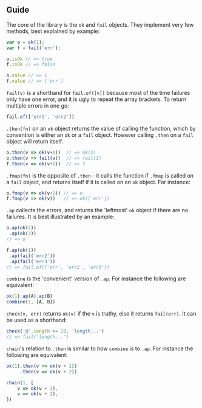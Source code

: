 ## Guide

The core of the library is the `ok` and `fail` objects. They
implement very few methods, best explained by example:

```js
var o = ok(1);
var f = fail('err');

o.isOk // => true
f.isOk // => false

o.value // => 1
f.value // => ['err']
```

`fail(v)` is a shorthand for `fail.of([v])` because most of
the time failures only have one error, and it is ugly to
repeat the array brackets. To return multiple errors in one go:

```js
fail.of(['err1', 'err2'])
```

`.then(fn)` on an `ok` object returns the value of calling the
function, which by convention is either an `ok` or a `fail`
object. However calling `.then` on a `fail` object will return
itself.

```js
o.then(v => ok(v+1))  // => ok(2)
o.then(v => fail(v))  // => fail(1)
f.then(v => ok(v+1))  // => f
```

`.fmap(fn)` is the opposite of `.then` - it calls the function
if `.fmap` is called on a `fail` object, and returns itself if
it is called on an `ok` object. For instance:

```js
o.fmap(v => ok(v+1)) // => o
f.fmap(v => ok(v))   // => ok(['err'])
```

`.ap` collects the errors, and returns the 'leftmost' `ok` object
if there are no failures. It is best illustrated by an example:

```js
o.ap(ok(2))
 .ap(ok(3))
// => o

f.ap(ok(1))
 .ap(fail('err2'))
 .ap(fail('err3'))
// => fail.of(['err', 'err2', 'err3'])
```

`combine` is the 'convenient' version of `.ap`. For instance
the following are equivalent:

```js
ok(1).ap(A).ap(B)
combine(1, [A, B])
```

`check(v, err)` returns `ok(v)` if the `v` is truthy, else it
returns `fail(err)`. It can be used as a shorthand:

```js
check('@'.length >= 10, 'length...')
// => fail('length...')
```

`chain`'s relation to `.then` is similar to how `combine` is
to `.ap`. For instance the following are equivalent:

```js
ok(1).then(v => ok(v + 1))
     .then(v => ok(v + 2))

chain(1, [
    v => ok(v + 1),
    v => ok(v + 2),
])
```
